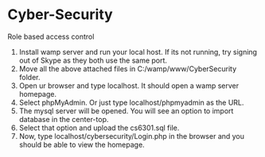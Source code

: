 # Cyber-Security
Role based access control
1. Install wamp server and run your local host. If its not running, try signing out of Skype as they both use the same port.
2. Move all the above attached files in C:/wamp/www/CyberSecurity folder. 
3. Open ur browser and type localhost. It should open a wamp server homepage.
4. Select phpMyAdmin. Or just type localhost/phpmyadmin as the URL.
5. The mysql server will be opened. You will see an option to import database in the center-top.
6. Select that option and upload the cs6301.sql file.
7. Now, type localhost/cybersecurity/Login.php in the browser and you should be able to view the homepage.
